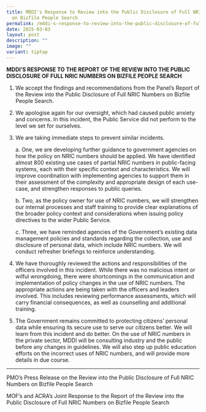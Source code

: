 ```yaml
---
title: MDDI's Response to Review into the Public Disclosure of Full NRIC Numbers
  on Bizfile People Search
permalink: /mddi-s-response-to-review-into-the-public-disclosure-of-full-nric-numbers-on-bizfile-people-search/
date: 2025-03-03
layout: post
description: ""
image: ""
variant: tiptap
---
```

<p><strong>MDDI’S RESPONSE TO THE REPORT OF THE REVIEW INTO THE PUBLIC DISCLOSURE OF FULL NRIC NUMBERS ON BIZFILE PEOPLE SEARCH</strong>
</p>
<ol data-tight="true" class="tight">
<li>
<p>We accept the findings and recommendations from the Panel’s Report of
the Review into the Public Disclosure of Full NRIC Numbers on Bizfile People
Search.</p>
</li>
</ol>
<ol start="2" data-tight="true" class="tight">
<li>
<p>We apologise again for&nbsp;our oversight, which had&nbsp;caused&nbsp;public
anxiety and concerns.&nbsp;In this incident, the Public Service did not
perform to the level we set for ourselves.&nbsp;</p>
</li>
<li>
<p>We are taking immediate steps to prevent similar incidents.</p>
<p>a. One, we are developing further guidance to government agencies on how
the policy on NRIC numbers should be applied. We have identified almost
800 existing use cases of partial NRIC numbers in public-facing systems,
each with their specific context and characteristics. We will improve coordination
with implementing agencies to support them in their assessment of the complexity
and appropriate design of each use-case, and strengthen responses to public
queries.</p>
<p>b. Two, as the policy owner for use of NRIC numbers, we will strengthen
our internal processes and staff training to provide clear explanations
of the broader policy context and considerations when issuing policy directives
to the wider Public Service.</p>
<p>c. Three, we have reminded agencies of the Government’s existing data
management policies and standards regarding the collection, use and disclosure
of personal data, which include NRIC numbers. We will conduct refresher
briefings to reinforce understanding.</p>
</li>
<li>
<p>We have thoroughly reviewed the actions and responsibilities of the officers
involved in this incident. While there was no malicious intent or wilful
wrongdoing, there were shortcomings in the communication and implementation
of policy changes in the use of NRIC numbers. The appropriate actions are
being taken with the officers and leaders involved. This includes reviewing
performance assessments, which will carry financial consequences, as well
as counselling and additional training.</p>
</li>
<li>
<p>The Government remains committed to protecting citizens’ personal data
while ensuring its secure use to serve our citizens better. We will learn
from this incident and do better. On the use of NRIC numbers in the private
sector, MDDI will be consulting industry and the public before any changes
in guidelines. We will also step up public education efforts on the incorrect
uses of NRIC numbers, and will provide more details in due course.</p>
</li>
</ol>
<hr>
<p>PMO’s Press Release on the Review into the Public Disclosure of Full NRIC
Numbers on Bizfile People Search</p>
<p>MOF’s and ACRA’s Joint Response to the Report of the Review into the Public
Disclosure of Full NRIC Numbers on Bizfile People Search</p>